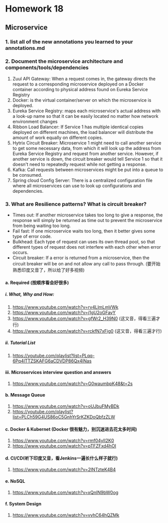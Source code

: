 # Homework 18
## Microservice
### 1. list all of the new annotations you learned to your annotations.md
### 2. Document the microservice architecture and components/tools/dependencies
 1. Zuul API Gateway: When a request comes in, the gateway directs the request to a corresponding microservice deployed on a Docker container according to physical address found on Eureka Service Registry
 2. Docker: is the virtual container/server on which the microservice is deployed.
 3. Eureka Service Registry: maps each microservice's actual address with a look-up name so that it can be easily located no matter how network environment changes
 4. Ribbon Load Balancer: If Service 1 has multiple identical copies deployed on different machines, the load balancer will distribute the amount of work equally on different copies.
 6. Hytrix Circuit Breaker: Microservice 1 might need to call another service to get some necessary data, from which it will look up the address from Eureka Service Registry and request from another service. However, if another service is down, the circuit breaker would tell Service 1 so that it doesn't need to repeatedly request while not getting a response.
 7. Kafka: Call requests between microservices might be put into a queue to be consumed.
 8. Spring cloud Config Server: There is a centralized configuration file where all microservices can use to look up configurations and dependencies. 

### 3. What are Resilience patterns? What is circuit breaker?
- Times out: If another microservice takes too long to give a response, the response will simply be returned as time out to prevent the microservice from being waiting too long.
- Fail fast: If one microservice waits too long, then it better gives some type of error code.
- Bulkhead: Each type of request can uses its own thread pool, so that different types of request does not interfere with each other when error occurs.
- Circuit breaker: If a error is returned from a microservice, then the circuit breaker will be on and not allow any call to pass through.
    (要开始熟悉印度⼜⾳了，所以给了好多视频)
#### a. Required (按顺序看会好很多)
##### i. What, Why and How:
1. https://www.youtube.com/watch?v=rv4LlmLmVWk
2. https://www.youtube.com/watch?v=j1gU2oGFayY
3. https://www.youtube.com/watch?v=gfWr2_H39N0 (这⼜⾳，得看三遍才⾏)
4. https://www.youtube.com/watch?v=rckfN7xFig0 (这⼜⾳，得看三遍才⾏)
#####  ii. Tutorial List
1. https://youtube.com/playlist?list=PLqq-6Pq4lTTZSKAFG6aCDVDP86Qx4lNas
#### iii. Microservices interview question and answers
1. https://www.youtube.com/watch?v=G0waumbpK48&t=2s
#### b. Message Queue
1. https://www.youtube.com/watch?v=oUJbuFMyBDk
2. https://youtube.com/playlist?list=PLCh59G4US86oC5GnhYrSrKZKDoQbfzZLW
#### c. Docker & Kubernet (Docker 很有魅⼒，别沉迷进去花太多时间)
1. https://www.youtube.com/watch?v=rmf04ylI2K0
2. https://www.youtube.com/watch?v=pTFZFxd4hOI
#### d. CI/CD(听下印度⼜⾳，看Jenkins⼀遍长什么样⼦就⾏)
1. https://www.youtube.com/watch?v=2INTzteK4B4
#### e. NoSQL
1. https://www.youtube.com/watch?v=xQnIN9bW0og
#### f. System Design
1. https://www.youtube.com/watch?v=vvhC64hQZMk
